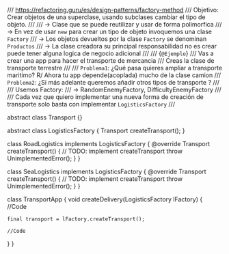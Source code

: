 /// https://refactoring.guru/es/design-patterns/factory-method
/// Objetivo: Crear objetos de una superclase, usando subclases cambiar el tipo de objeto.
///
/// -> Clase que se puede reutilizar y usar de forma polimorfica
/// -> En vez de usar `new` para crear un tipo de objeto invoquemos una clase `Factory`
/// -> Los objetos devueltos por la clase `Factory` se denominan `Productos`
/// -> La clase creadora su principal responsabilidad no es crear puede tener alguna logica de negocio adicional
///
/// {`@Ejemplo`}
/// Vas a crear una app para hacer el transporte de mercancia
/// Creas la clase de transporte terrestre
///
/// `Problema1`: ¿Qué pasa quieres ampliar a transporte maritimo? R/ Ahora tu app depende(acoplada) mucho de la clase camion
/// `Problema2`: ¿Si más adelante queremos añadir otros tipos de transporte ?
///
/// Usemos Factory:
/// -> RandomEnemyFactory, DifficultyEnemyFactory
///
/// Cada vez que quiero implementar una nueva forma de creación de transporte solo basta con implementar `LogisticsFactory`
///

abstract class Transport {}

abstract class LogisticsFactory {
  Transport createTransport();
}

class RoadLogistics implements LogisticsFactory {
  @override
  Transport createTransport() {
    // TODO: implement createTransport
    throw UnimplementedError();
  }
}

class SeaLogistics implements LogisticsFactory {
  @override
  Transport createTransport() {
    // TODO: implement createTransport
    throw UnimplementedError();
  }
}

class TransportApp {
  void createDelivery(LogisticsFactory lFactory) {
    //Code

    final transport = lFactory.createTransport();

    //Code
  }
}
